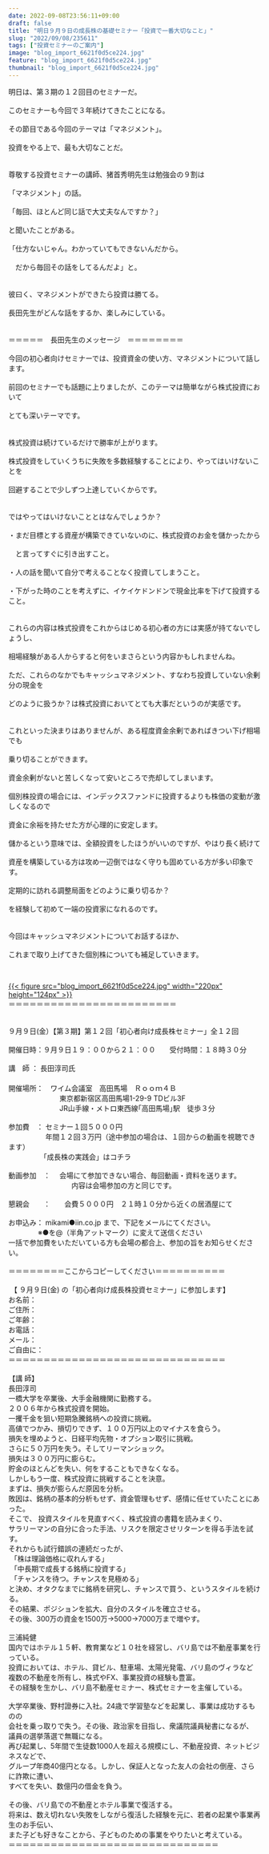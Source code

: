 ```yaml
---
date: 2022-09-08T23:56:11+09:00
draft: false
title: "明日９月９日の成長株の基礎セミナー「投資で一番大切なこと」"
slug: "2022/09/08/235611"
tags: ["投資セミナーのご案内"]
image: "blog_import_6621f0d5ce224.jpg"
feature: "blog_import_6621f0d5ce224.jpg"
thumbnail: "blog_import_6621f0d5ce224.jpg"
---
```

<p>明日は、第３期の１２回目のセミナーだ。<br/><br/>このセミナーも今回で３年続けてきたことになる。<br/><br/>その節目である今回のテーマは「マネジメント」。<br/><br/>投資をやる上で、最も大切なことだ。<br/><br/><br/>尊敬する投資セミナーの講師、猪首秀明先生は勉強会の９割は<br/><br/>「マネジメント」の話。<br/><br/>「毎回、ほとんど同じ話で大丈夫なんですか？」<br/><br/>と聞いたことがある。<br/><br/>「仕方ないじゃん。わかっていてもできないんだから。<br/><br/>　だから毎回その話をしてるんだよ」と。<br/><br/><br/>彼曰く、マネジメントができたら投資は勝てる。<br/><br/>長田先生がどんな話をするか、楽しみにしている。<br/><br/><br/>＝＝＝＝＝　長田先生のメッセージ　＝＝＝＝＝＝＝＝<br/><br/>今回の初心者向けセミナーでは、投資資金の使い方、マネジメントについて話します。<br/><br/>前回のセミナーでも話題に上りましたが、このテーマは簡単ながら株式投資において<br/><br/>とても深いテーマです。<br/><br/><br/>株式投資は続けているだけで勝率が上がります。<br/><br/>株式投資をしていくうちに失敗を多数経験することにより、やってはいけないことを<br/><br/>回避することで少しずつ上達していくからです。<br/><br/><br/>ではやってはいけないこととはなんでしょうか？<br/><br/>・まだ目標とする資産が構築できていないのに、株式投資のお金を儲かったから<br/><br/>　と言ってすぐに引き出すこと。<br/><br/>・人の話を聞いて自分で考えることなく投資してしまうこと。<br/><br/>・下がった時のことを考えずに、イケイケドンドンで現金比率を下げて投資すること。<br/><br/><br/>これらの内容は株式投資をこれからはじめる初心者の方には実感が持てないでしょうし、<br/><br/>相場経験がある人からすると何をいまさらという内容かもしれませんね。<br/><br/>ただ、これらのなかでもキャッシュマネジメント、すなわち投資していない余剰分の現金を<br/><br/>どのように扱うか？は株式投資においてとても大事だというのが実感です。<br/><br/><br/>これといった決まりはありませんが、ある程度資金余剰であればきつい下げ相場でも<br/><br/>乗り切ることができます。<br/><br/>資金余剰がないと苦しくなって安いところで売却してしまいます。<br/><br/>個別株投資の場合には、インデックスファンドに投資するよりも株価の変動が激しくなるので<br/><br/>資金に余裕を持たせた方が心理的に安定します。<br/><br/>儲かるという意味では、全額投資をしたほうがいいのですが、やはり長く続けて<br/><br/>資産を構築している方は攻め一辺倒ではなく守りも固めている方が多い印象です。<br/><br/>定期的に訪れる調整局面をどのように乗り切るか？<br/><br/>を経験して初めて一端の投資家になれるのです。<br/><br/><br/>今回はキャッシュマネジメントについてお話するほか、<br/><br/>これまで取り上げてきた個別株についても補足していきます。</p><p> </p><p><a href="blog_import_6621f0d5ce224.jpg">{{< figure src="blog_import_6621f0d5ce224.jpg" width="220px" height="124px" >}}</a><br/>＝＝＝＝＝＝＝＝＝＝＝＝＝＝＝＝＝＝＝＝＝＝＝＝<br/><br/><br/>９月９日(金）【第３期】第１２回「初心者向け成長株セミナー」全１２回<br/><br/>開催日時：９月９日１９：００から２１：００　　受付時間：１８時３０分<br/><br/>講　師 ： 長田淳司氏<br/> 　　　　　　<br/>開催場所：　ワイム会議室　高田馬場　Ｒｏｏｍ４Ｂ<br/>　　　　　　　 東京都新宿区高田馬場1-29-9 TDビル3F<br/>　　　　　　　 JR山手線・メトロ東西線｢高田馬場｣駅　徒歩３分<br/><br/>参加費　： セミナー１回５０００円<br/>　　　　　 年間１２回３万円（途中参加の場合は、１回からの動画を視聴できます）　　　　　 <br/>　　　　　「成長株の実践会」はコチラ<br/><br/>動画参加　：　 会場にて参加できない場合、毎回動画・資料を送ります。<br/>　　　　　　　　　内容は会場参加の方と同じです。<br/> <br/>懇親会　　：　　会費５０００円　２１時１０分から近くの居酒屋にて<br/><br/>お申込み： mikami●iin.co.jp まで、下記をメールにてください。<br/>               ※●を@（半角アットマーク）に変えて送信ください<br/>一括で参加費をいただいている方も会場の都合上、参加の旨をお知らせください。<br/> <br/>＝＝＝＝＝＝＝＝ここからコピーしてください＝＝＝＝＝＝＝＝＝＝<br/><br/> 【 ９月９日(金) の「初心者向け成長株投資セミナー」に参加します】<br/>お名前：<br/>ご住所：<br/>ご年齢：<br/>お電話：<br/>メール：<br/>ご自由に：<br/>＝＝＝＝＝＝＝＝＝＝＝＝＝＝＝＝＝＝＝＝＝＝＝＝＝＝＝＝＝＝＝<br/><br/>【講 師】<br/>長田淳司 <br/>一橋大学を卒業後、大手金融機関に勤務する。<br/>２００６年から株式投資を開始。<br/>一攫千金を狙い短期急騰銘柄への投資に挑戦。<br/>高値でつかみ、損切りできず、１００万円以上のマイナスを食らう。<br/>損失を埋めようと、日経平均先物・オプション取引に挑戦。<br/>さらに５０万円を失う。そしてリーマンショック。<br/>損失は３００万円に膨らむ。<br/>貯金のほとんどを失い、何をすることもできなくなる。<br/>しかしもう一度、株式投資に挑戦することを決意。<br/>まずは、損失が膨らんだ原因を分析。<br/>敗因は、銘柄の基本的分析もせず、資金管理もせず、感情に任せていたことにあった。<br/>そこで、 投資スタイルを見直すべく、株式投資の書籍を読みまくり、<br/>サラリーマンの自分に合った手法、リスクを限定させリターンを得る手法を試す。<br/>それからも試行錯誤の連続だったが、<br/> 「株は理論価格に収れんする」<br/> 「中長期で成長する銘柄に投資する」<br/> 「チャンスを待つ。チャンスを見極める」<br/>と決め、オタクなまでに銘柄を研究し、チャンスで買う、というスタイルを続ける。<br/>その結果、ポジションを拡大、自分のスタイルを確立させる。<br/>その後、300万の資金を1500万→5000→7000万まで増やす。<br/><br/>三浦純健<br/>国内ではホテル１５軒、教育業など１０社を経営し、バリ島では不動産事業を行っている。<br/>投資においては、ホテル、貸ビル、駐車場、太陽光発電、バリ島のヴィラなど<br/>複数の不動産を所有し、株式やFX、事業投資の経験も豊富。<br/>その経験を生かし、バリ島不動産セミナー、株式セミナーを主催している。<br/><br/>大学卒業後、野村證券に入社。24歳で学習塾などを起業し、事業は成功するものの<br/>会社を乗っ取りで失う。その後、政治家を目指し、衆議院議員秘書になるが、<br/>議員の選挙落選で無職になる。<br/>再び起業し、5年間で生徒数1000人を超える規模にし、不動産投資、ネットビジネスなどで、<br/>グループ年商40億円となる。しかし、保証人となった友人の会社の倒産、さらに詐欺に遭い、<br/>すべてを失い、数億円の借金を負う。<br/><br/>その後、バリ島での不動産とホテル事業で復活する。<br/>将来は、数え切れない失敗をしながら復活した経験を元に、若者の起業や事業再生のお手伝い、<br/>また子ども好きなことから、子どものための事業をやりたいと考えている。<br/>＝＝＝＝＝＝＝＝＝＝＝＝＝＝＝＝＝＝＝＝＝＝＝＝＝＝＝＝＝＝</p>

